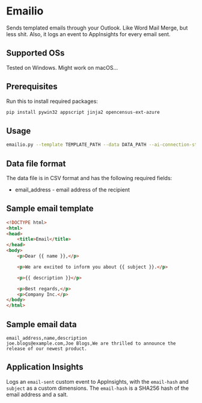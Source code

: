 # Emailio

Sends templated emails through your Outlook. Like Word Mail Merge, but less shit. Also, it logs an event to AppInsights for every email sent.

## Supported OSs

Tested on Windows. Might work on macOS...

## Prerequisites

Run this to install required packages:

```bash
pip install pywin32 appscript jinja2 opencensus-ext-azure
```

## Usage

```sh
emailio.py --template TEMPLATE_PATH --data DATA_PATH --ai-connection-string AI_CONNECTION_STRING --subject SUBJECT
```

## Data file format

The data file is in CSV format and has the following required fields:

* email_address - email address of the recipient

## Sample email template

```html
<!DOCTYPE html>
<html>
<head>
    <title>Email</title>
</head>
<body>
    <p>Dear {{ name }},</p>

    <p>We are excited to inform you about {{ subject }}.</p>

    <p>{{ description }}</p>

    <p>Best regards,</p>
    <p>Company Inc.</p>
</body>
</html>
```
## Sample email data

```csv
email_address,name,description
joe.blogs@example.com,Joe Blogs,We are thrilled to announce the release of our newest product.
```

## Application Insights

Logs an `email-sent` custom event to AppInsights, with the `email-hash` and `subject` as a custom dimensions. The `email-hash` is a SHA256 hash of the email address and a salt.
